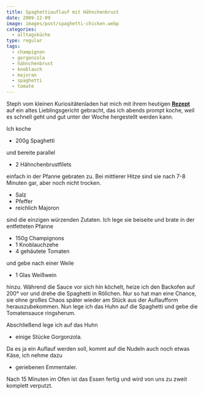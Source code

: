 ```yaml
---
title: Spaghettiauflauf mit Hähnchenbrust
date: 2009-12-09
image: images/post/spaghetti-chicken.webp
categories: 
  - alltagsküche
type: regular
tags: 
  - champignon
  - gorgonzola
  - hähnchenbrust
  - knoblauch
  - majoran
  - spaghetti
  - tomate
---
```


Steph vom kleinen Kuriositätenladen hat mich mit ihrem heutigen **[Rezept](http://kuriositaetenladen.blogspot.com/2009/12/hahnchenschnitzel-in-parmesan-panko.html)** auf ein altes Lieblingsgericht gebracht, das ich abends prompt koche, weil es schnell geht und gut unter der Woche hergestellt werden kann.

Ich koche

* 200g Spaghetti

und bereite parallel

* 2 Hähnchenbrustfilets

einfach in der Pfanne gebraten zu. Bei mittlerer Hitze sind sie nach 7-8 Minuten gar, aber noch nicht trocken.

* Salz 
* Pfeffer 
* reichlich Majoron

sind die einzigen würzenden Zutaten. Ich lege sie beiseite und brate in der entfetteten Pfanne

* 150g Champignons 
* 1 Knoblauchzehe 
* 4 gehäutete Tomaten

und gebe nach einer Weile

* 1 Glas Weißwein

hinzu. Während die Sauce vor sich hin köchelt, heize ich den Backofen auf 200° vor und drehe die Spaghetti in Röllchen. Nur so hat man eine Chance, sie ohne großes Chaos später wieder am Stück aus der Auflaufform herauszubekommen. Nun lege ich das Huhn auf die Spaghetti und gebe die Tomatensauce ringsherum.


Abschließend lege ich auf das Huhn

* einige Stücke Gorgonzola.

Da es ja ein Auflauf werden soll, kommt auf die Nudeln auch noch etwas Käse, ich nehme dazu

* geriebenen Emmentaler.

Nach 15 Minuten im Ofen ist das Essen fertig und wird von uns zu zweit komplett verputzt.
